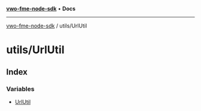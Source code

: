 [**vwo-fme-node-sdk**](../../README.md) • **Docs**

---

[vwo-fme-node-sdk](../../modules.md) / utils/UrlUtil

# utils/UrlUtil

## Index

### Variables

- [UrlUtil](variables/UrlUtil.md)
